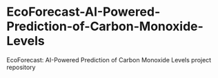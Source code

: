 # EcoForecast-AI-Powered-Prediction-of-Carbon-Monoxide-Levels
EcoForecast: AI-Powered Prediction of Carbon Monoxide Levels project repository
